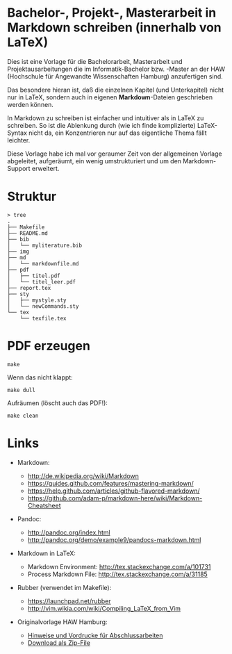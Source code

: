 # Bachelor-, Projekt-, Masterarbeit in Markdown schreiben (innerhalb von LaTeX)

Dies ist eine Vorlage für die Bachelorarbeit, Masterarbeit und
Projektausarbeitungen die im Informatik-Bachelor bzw. -Master an der HAW
(Hochschule für Angewandte Wissenschaften Hamburg) anzufertigen sind.

Das besondere hieran ist, daß die einzelnen Kapitel (und Unterkapitel) nicht nur
in LaTeX, sondern auch in eigenen **Markdown**-Dateien geschrieben werden können.

In Markdown zu schreiben ist einfacher und intuitiver als in LaTeX zu
schreiben.  So ist die Ablenkung durch (wie ich finde komplizierte)
LaTeX-Syntax nicht da, ein Konzentrieren nur auf das eigentliche Thema
fällt leichter.

Diese Vorlage habe ich mal vor geraumer Zeit von der allgemeinen Vorlage
abgeleitet, aufgeräumt, ein wenig umstrukturiert und um den Markdown-Support
erweitert.


# Struktur

    > tree
    .
    ├── Makefile
    ├── README.md
    ├── bib
    │   └── myliterature.bib
    ├── img
    ├── md
    │   └── markdownfile.md
    ├── pdf
    │   ├── titel.pdf
    │   └── titel_leer.pdf
    ├── report.tex
    ├── sty
    │   ├── mystyle.sty
    │   └── newCommands.sty
    └── tex
        └── texfile.tex


# PDF erzeugen

    make

Wenn das nicht klappt:

    make dull

Aufräumen (löscht auch das PDF!):

    make clean


# Links

* Markdown:
  * http://de.wikipedia.org/wiki/Markdown
  * https://guides.github.com/features/mastering-markdown/
  * https://help.github.com/articles/github-flavored-markdown/
  * https://github.com/adam-p/markdown-here/wiki/Markdown-Cheatsheet
* Pandoc:
  * http://pandoc.org/index.html
  * http://pandoc.org/demo/example9/pandocs-markdown.html
* Markdown in LaTeX:
  * Markdown Environment: http://tex.stackexchange.com/a/101731
  * Process Markdown File: http://tex.stackexchange.com/a/31185
* Rubber (verwendet im Makefile):
  * https://launchpad.net/rubber
  * http://vim.wikia.com/wiki/Compiling_LaTeX_from_Vim

* Originalvorlage HAW Hamburg:
  * [Hinweise und Vordrucke für Abschlussarbeiten](https://www.haw-hamburg.de/hochschule/technik-und-informatik/departments/informatik/studium/studienorganisation/)
  * [Download als Zip-File](https://users.informatik.haw-hamburg.de/~aav574/material/)

